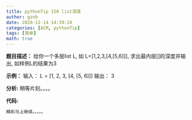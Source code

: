 ```yaml
---
title: pythonTip 150 list深度
author: gznb
date: 2020-12-14 14:39:24
categories: [ACM, pythonTip]
tags: [简单]
math: true
---
```


**题目描述：**
给你一个多层list L, 如 L=[1,2,3,[4,[5,6]]], 求出最内层[]的深度并输出,
如样例L的结果为3

**示例：**
输入：
L = [1, 2, 3, [4, [5, 6]]]
输出：
3


**分析:**
稍等片刻。。。。

**代码:**
```python
精彩马上继续。。。。。
```
